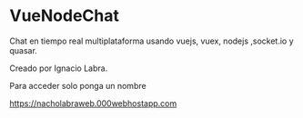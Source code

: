 # VueNodeChat

Chat en tiempo real multiplataforma usando vuejs, vuex, nodejs ,socket.io y quasar.

Creado por Ignacio Labra.

Para acceder solo ponga un nombre

https://nacholabraweb.000webhostapp.com
